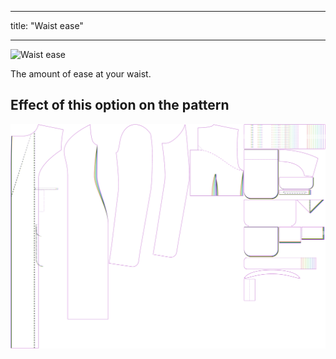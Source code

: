 ***

title: "Waist ease"

***

![Waist ease](./waistease.svg)

The amount of ease at your waist.

## Effect of this option on the pattern

![This image shows the effect of this option by superimposing several variants that have a different value for this option](carlita_waistease_sample.svg "Effect of this option on the pattern")
